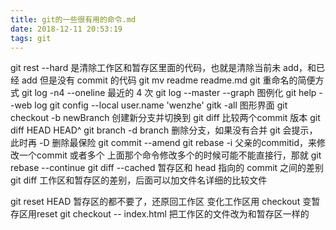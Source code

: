 ```yaml
---
title: git的一些很有用的命令.md
date: 2018-12-11 20:53:19
tags: git
---
```


git rest --hard 是清除工作区和暂存区里面的代码，也就是清除当前未 add，和已经 add 但是没有 commit 的代码
git mv readme readme.md git 重命名的简便方式
git log -n4 --oneline 最近的 4 次
git log --master --graph 图例化
git help --web log 
git config --local user.name 'wenzhe'
gitk -all 图形界面
git checkout -b newBranch 创建新分支并切换到
git diff 比较两个commit 版本
git diff HEAD HEAD^
git branch -d branch 删除分支，如果没有合并 git 会提示，此时再 -D 删除最保险
git commit --amend
git rebase -i 父亲的commitid，来修改一个commit 或者多个
上面那个命令修改多个的时候可能不能直接行，那就 git rebase --continue
git diff --cached 暂存区和 head 指向的 commit 之间的差别
git diff 工作区和暂存区的差别，后面可以加文件名详细的比较文件

git reset HEAD 暂存区的都不要了，还原回工作区
变化工作区用 checkout 变暂存区用reset
git checkout -- index.html 把工作区的文件改为和暂存区一样的

